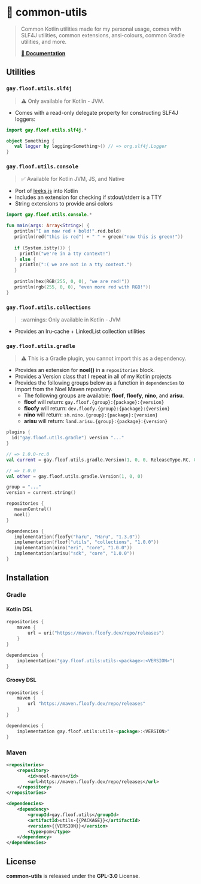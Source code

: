 # 🤹 common-utils
> Common Kotlin utilities made for my personal usage, comes with SLF4J utilities, common extensions, ansi-colours, common Gradle utilities, and more.
>
> [📜 **Documentation**](https://commons.floof.gay)

## Utilities
### `gay.floof.utils.slf4j`
> :warning: Only available for Kotlin - JVM.

- Comes with a read-only delegate property for constructing SLF4J loggers:

```kt
import gay.floof.utils.slf4j.*

object Something {
   val logger by logging<Something>() // => org.slf4j.Logger
}
```

### `gay.floof.utils.console`
> :white_check_mark: Available for Kotlin JVM, JS, and Native

- Port of [leeks.js](https://github.com/davidcralph/leeks.js) into Kotlin
- Includes an extension for checking if stdout/stderr is a TTY
- String extensions to provide ansi colors

```kt
import gay.floof.utils.console.*

fun main(args: Array<String>) {
   println("I am now red + bold!".red.bold)
   println(red("this is red") + " " + green("now this is green!"))
   
   if (System.istty()) {
     println("we're in a tty context!")
   } else {
     println(":( we are not in a tty context.")
   }
   
   println(hex(RGB(255, 0, 0), "we are red!"))
   println(rgb(255, 0, 0), "even more red with RGB!"))
}
```

### `gay.floof.utils.collections`
> :warnings: Only available in Kotlin - JVM

- Provides an lru-cache + LinkedList collection utilities

### `gay.floof.utils.gradle`
> :warning: This is a Gradle plugin, you cannot import this as a dependency.

- Provides an extension for **noel()** in a `repositories` block.
- Provides a Version class that I repeat in all of my Kotlin projects
- Provides the following groups below as a function in `dependencies` to import from the Noel Maven repository.
   - The following groups are available: **floof**, **floofy**, **nino**, and **arisu**.
   - **floof** will return: `gay.floof.{group}:{package}:{version}`
   - **floofy** will return: `dev.floofy.{group}:{package}:{version}`
   - **nino** will return: `sh.nino.{group}:{package}:{version}`
   - **arisu** will return: `land.arisu.{group}:{package}:{version}`

```kt
plugins {
  id("gay.floof.utils.gradle") version "..."
}

// => 1.0.0-rc.0
val current = gay.floof.utils.gradle.Version(1, 0, 0, ReleaseType.RC, 0)

// => 1.0.0
val other = gay.floof.utils.gradle.Version(1, 0, 0)

group = "..."
version = current.string()

repositories {
   mavenCentral()
   noel()
}

dependencies {
   implementation(floofy("haru", "Haru", "1.3.0"))
   implementation(floof("utils", "collections", "1.0.0"))
   implementation(nino("eri", "core", "1.0.0"))
   implementation(arisu("sdk", "core", "1.0.0"))
}
```

## Installation
### Gradle
#### Kotlin DSL
```kotlin
repositories {
    maven {
        url = uri("https://maven.floofy.dev/repo/releases")
    }
}

dependencies {
    implementation("gay.floof.utils:utils-<package>:<VERSION>")
}
```

#### Groovy DSL
```groovy
repositories {
    maven {
        url "https://maven.floofy.dev/repo/releases"
    }
}

dependencies {
    implementation gay.floof.utils:utils-<package>:<VERSION>"
}
```

### Maven
```xml
<repositories>
    <repository>
        <id>noel-maven</id>
        <url>https://maven.floofy.dev/repo/releases</url>
    </repository>
</repositories>
```

```xml
<dependencies>
    <dependency>
        <groupId>gay.floof.utils</groupId>
        <artifactId>utils-{{PACKAGE}}</artifactId>
        <version>{{VERSION}}</version>
        <type>pom</type>
    </dependency>
</dependencies>
```

## License
**common-utils** is released under the **GPL-3.0** License.
